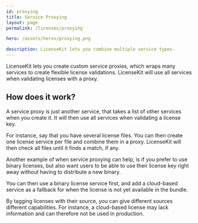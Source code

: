 ```yaml
---
id: proxying
title: Service Proxying
layout: page
permalink: /licenses/proxying

hero: /assets/heros/proxying.png

description: LicenseKit lets you combine multiple service types.
---
```


LicenseKit lets you create custom service proxies, which wraps many services to create flexible license validations. LicenseKit will use all services when validating licenses with a proxy. 

## How does it work?

A service proxy is just another service, that takes a list of other services when you create it. It will then use all services when validating a license key.

For instance, say that you have several license files. You can then create one license service per file and combine them in a proxy. LicenseKit will then check all files until it finds a match, if any.

Another example of when service proxying can help, is if you prefer to use binary licenses, but also want users to be able to use their license key right away without having to distribute a new binary.

You can then use a binary license service first, and add a cloud-based service as a fallback for when the license is not yet available in the bundle.

By tagging licenses with their source, you can give different sources different capabilities. For instance, a cloud-based license may lack information and can therefore not be used in production.